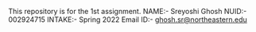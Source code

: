  This repository is for the 1st assignment.
 NAME:- Sreyoshi Ghosh
 NUID:- 002924715
 INTAKE:- Spring 2022
Email ID:- ghosh.sr@northeastern.edu

